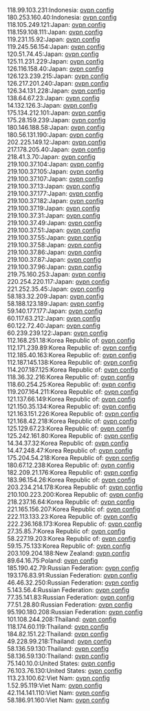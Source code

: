 118.99.103.231:Indonesia: [ovpn config](vpn/118_99_103_231.ovpn)  
180.253.160.40:Indonesia: [ovpn config](vpn/180_253_160_40.ovpn)  
118.105.249.121:Japan: [ovpn config](vpn/118_105_249_121.ovpn)  
118.159.108.111:Japan: [ovpn config](vpn/118_159_108_111.ovpn)  
119.231.15.92:Japan: [ovpn config](vpn/119_231_15_92.ovpn)  
119.245.56.154:Japan: [ovpn config](vpn/119_245_56_154.ovpn)  
120.51.74.45:Japan: [ovpn config](vpn/120_51_74_45.ovpn)  
125.11.231.229:Japan: [ovpn config](vpn/125_11_231_229.ovpn)  
126.116.158.40:Japan: [ovpn config](vpn/126_116_158_40.ovpn)  
126.123.239.215:Japan: [ovpn config](vpn/126_123_239_215.ovpn)  
126.217.201.240:Japan: [ovpn config](vpn/126_217_201_240.ovpn)  
126.34.131.228:Japan: [ovpn config](vpn/126_34_131_228.ovpn)  
138.64.67.23:Japan: [ovpn config](vpn/138_64_67_23.ovpn)  
14.132.126.3:Japan: [ovpn config](vpn/14_132_126_3.ovpn)  
175.134.212.101:Japan: [ovpn config](vpn/175_134_212_101.ovpn)  
175.28.159.239:Japan: [ovpn config](vpn/175_28_159_239.ovpn)  
180.146.188.58:Japan: [ovpn config](vpn/180_146_188_58.ovpn)  
180.56.131.190:Japan: [ovpn config](vpn/180_56_131_190.ovpn)  
202.225.149.12:Japan: [ovpn config](vpn/202_225_149_12.ovpn)  
217.178.205.40:Japan: [ovpn config](vpn/217_178_205_40.ovpn)  
218.41.3.70:Japan: [ovpn config](vpn/218_41_3_70.ovpn)  
219.100.37.104:Japan: [ovpn config](vpn/219_100_37_104.ovpn)  
219.100.37.105:Japan: [ovpn config](vpn/219_100_37_105.ovpn)  
219.100.37.107:Japan: [ovpn config](vpn/219_100_37_107.ovpn)  
219.100.37.13:Japan: [ovpn config](vpn/219_100_37_13.ovpn)  
219.100.37.177:Japan: [ovpn config](vpn/219_100_37_177.ovpn)  
219.100.37.182:Japan: [ovpn config](vpn/219_100_37_182.ovpn)  
219.100.37.19:Japan: [ovpn config](vpn/219_100_37_19.ovpn)  
219.100.37.31:Japan: [ovpn config](vpn/219_100_37_31.ovpn)  
219.100.37.49:Japan: [ovpn config](vpn/219_100_37_49.ovpn)  
219.100.37.51:Japan: [ovpn config](vpn/219_100_37_51.ovpn)  
219.100.37.55:Japan: [ovpn config](vpn/219_100_37_55.ovpn)  
219.100.37.58:Japan: [ovpn config](vpn/219_100_37_58.ovpn)  
219.100.37.86:Japan: [ovpn config](vpn/219_100_37_86.ovpn)  
219.100.37.87:Japan: [ovpn config](vpn/219_100_37_87.ovpn)  
219.100.37.96:Japan: [ovpn config](vpn/219_100_37_96.ovpn)  
219.75.160.253:Japan: [ovpn config](vpn/219_75_160_253.ovpn)  
220.254.220.117:Japan: [ovpn config](vpn/220_254_220_117.ovpn)  
221.252.35.45:Japan: [ovpn config](vpn/221_252_35_45.ovpn)  
58.183.32.209:Japan: [ovpn config](vpn/58_183_32_209.ovpn)  
58.188.123.189:Japan: [ovpn config](vpn/58_188_123_189.ovpn)  
59.140.177.177:Japan: [ovpn config](vpn/59_140_177_177.ovpn)  
60.117.63.212:Japan: [ovpn config](vpn/60_117_63_212.ovpn)  
60.122.72.40:Japan: [ovpn config](vpn/60_122_72_40.ovpn)  
60.239.239.122:Japan: [ovpn config](vpn/60_239_239_122.ovpn)  
112.168.251.18:Korea Republic of: [ovpn config](vpn/112_168_251_18.ovpn)  
112.171.239.89:Korea Republic of: [ovpn config](vpn/112_171_239_89.ovpn)  
112.185.40.163:Korea Republic of: [ovpn config](vpn/112_185_40_163.ovpn)  
112.187.145.138:Korea Republic of: [ovpn config](vpn/112_187_145_138.ovpn)  
114.207.187.125:Korea Republic of: [ovpn config](vpn/114_207_187_125.ovpn)  
118.36.32.216:Korea Republic of: [ovpn config](vpn/118_36_32_216.ovpn)  
118.60.254.25:Korea Republic of: [ovpn config](vpn/118_60_254_25.ovpn)  
119.207.164.211:Korea Republic of: [ovpn config](vpn/119_207_164_211.ovpn)  
121.137.66.149:Korea Republic of: [ovpn config](vpn/121_137_66_149.ovpn)  
121.150.35.134:Korea Republic of: [ovpn config](vpn/121_150_35_134.ovpn)  
121.163.151.226:Korea Republic of: [ovpn config](vpn/121_163_151_226.ovpn)  
121.168.42.218:Korea Republic of: [ovpn config](vpn/121_168_42_218.ovpn)  
125.129.67.23:Korea Republic of: [ovpn config](vpn/125_129_67_23.ovpn)  
125.242.161.80:Korea Republic of: [ovpn config](vpn/125_242_161_80.ovpn)  
14.34.37.32:Korea Republic of: [ovpn config](vpn/14_34_37_32.ovpn)  
14.47.248.47:Korea Republic of: [ovpn config](vpn/14_47_248_47.ovpn)  
175.204.54.218:Korea Republic of: [ovpn config](vpn/175_204_54_218.ovpn)  
180.67.12.238:Korea Republic of: [ovpn config](vpn/180_67_12_238.ovpn)  
182.209.21.176:Korea Republic of: [ovpn config](vpn/182_209_21_176.ovpn)  
183.96.154.26:Korea Republic of: [ovpn config](vpn/183_96_154_26.ovpn)  
203.234.214.178:Korea Republic of: [ovpn config](vpn/203_234_214_178.ovpn)  
210.100.223.200:Korea Republic of: [ovpn config](vpn/210_100_223_200.ovpn)  
218.237.16.64:Korea Republic of: [ovpn config](vpn/218_237_16_64.ovpn)  
221.165.156.207:Korea Republic of: [ovpn config](vpn/221_165_156_207.ovpn)  
222.113.133.23:Korea Republic of: [ovpn config](vpn/222_113_133_23.ovpn)  
222.236.168.173:Korea Republic of: [ovpn config](vpn/222_236_168_173.ovpn)  
27.35.85.7:Korea Republic of: [ovpn config](vpn/27_35_85_7.ovpn)  
58.227.19.203:Korea Republic of: [ovpn config](vpn/58_227_19_203.ovpn)  
59.15.75.133:Korea Republic of: [ovpn config](vpn/59_15_75_133.ovpn)  
203.109.204.188:New Zealand: [ovpn config](vpn/203_109_204_188.ovpn)  
89.64.16.75:Poland: [ovpn config](vpn/89_64_16_75.ovpn)  
185.190.42.79:Russian Federation: [ovpn config](vpn/185_190_42_79.ovpn)  
193.176.83.91:Russian Federation: [ovpn config](vpn/193_176_83_91.ovpn)  
46.46.32.250:Russian Federation: [ovpn config](vpn/46_46_32_250.ovpn)  
5.143.56.4:Russian Federation: [ovpn config](vpn/5_143_56_4.ovpn)  
77.35.141.83:Russian Federation: [ovpn config](vpn/77_35_141_83.ovpn)  
77.51.28.80:Russian Federation: [ovpn config](vpn/77_51_28_80.ovpn)  
95.190.180.208:Russian Federation: [ovpn config](vpn/95_190_180_208.ovpn)  
101.108.244.208:Thailand: [ovpn config](vpn/101_108_244_208.ovpn)  
118.174.60.119:Thailand: [ovpn config](vpn/118_174_60_119.ovpn)  
184.82.151.22:Thailand: [ovpn config](vpn/184_82_151_22.ovpn)  
49.228.99.218:Thailand: [ovpn config](vpn/49_228_99_218.ovpn)  
58.136.59.130:Thailand: [ovpn config](vpn/58_136_59_130.ovpn)  
58.136.59.130:Thailand: [ovpn config](vpn/58_136_59_130.ovpn)  
75.140.10.0:United States: [ovpn config](vpn/75_140_10_0.ovpn)  
76.103.76.130:United States: [ovpn config](vpn/76_103_76_130.ovpn)  
113.23.100.62:Viet Nam: [ovpn config](vpn/113_23_100_62.ovpn)  
1.52.95.119:Viet Nam: [ovpn config](vpn/1_52_95_119.ovpn)  
42.114.141.110:Viet Nam: [ovpn config](vpn/42_114_141_110.ovpn)  
58.186.91.160:Viet Nam: [ovpn config](vpn/58_186_91_160.ovpn)  
